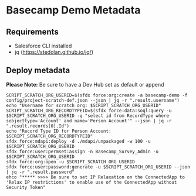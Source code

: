 # Basecamp Demo Metadata #

## Requirements ##
* Salesforce CLI installed
* jq (https://stedolan.github.io/jq/)

## Deploy metadata ##
**Please Note:** Be sure to have a Dev Hub set as default or append 
```
SCRIPT_SCRATCH_ORG_USERID=$(sfdx force:org:create -a basecamp-demo -f config/project-scratch-def.json --json | jq -r ".result.username")
echo "Username for scratch org: $SCRIPT_SCRATCH_ORG_USERID"
SCRIPT_SCRATCH_ORG_RECORDTYPEID=$(sfdx force:data:soql:query -u $SCRIPT_SCRATCH_ORG_USERID -q "select id from RecordType where sobjecttype='Account' and name='Person Account'" --json | jq -r ".result.records[0].Id")
echo "Record Type ID for Person Account: $SCRIPT_SCRATCH_ORG_RECORDTYPEID"
sfdx force:mdapi:deploy -d ./mdapi/unpackaged -w 100 -u $SCRIPT_SCRATCH_ORG_USERID
sfdx force:user:permset:assign -n Basecamp_Survey_Admin -u $SCRIPT_SCRATCH_ORG_USERID
sfdx force:org:open -u $SCRIPT_SCRATCH_ORG_USERID
sfdx force:user:password:generate -u $SCRIPT_SCRATCH_ORG_USERID --json | jq -r ".result.password"
ehco "***** >>>> Be sure to set IP Relaxation on the ConnectedApp to 'Relax IP restrictions' to enable use of the ConnectedApp without Security Token"
```

